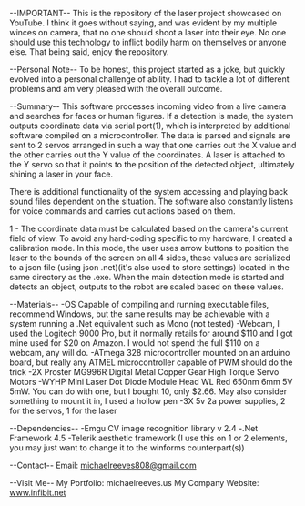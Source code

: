 --IMPORTANT--
This is the repository of the laser project showcased on YouTube. I think it goes without saying, and was evident by my multiple winces on camera, that no one should shoot a laser into their eye. No one should use this technology to inflict bodily harm on themselves or anyone else. That being said, enjoy the repository.

--Personal Note-- 
To be honest, this project started as a joke, but quickly evolved into a personal challenge of ability. I had to tackle a lot of different problems and am
very pleased with the overall outcome.


--Summary--
This software processes incoming video from a live camera and searches for faces or human figures. If a detection is made, the system outputs coordinate data via serial port(1),
which is interpreted by additional software compiled on a microcontroller. The data is parsed and signals are sent to 2 servos arranged in such a way that one carries out the X
value and the other carries out the Y value of the coordinates. A laser is attached to the Y servo so that it points to the position of the detected object, ultimately shining a
laser in your face.


There is additional functionality of the system accessing and playing back sound files dependent on the situation. The software also constantly listens for voice commands and
carries out actions based on them.


1 - The coordinate data must be calculated based on the camera's current field of view. To avoid any hard-coding specific to my hardware, I created a calibration mode. In this
mode, the user uses arrow buttons to position the laser to the bounds of the screen on all 4 sides, these values are serialized to a json file (using json .net)(it's also used
to store settings) located in the same directory as the .exe. When the main detection mode is started and detects an object, outputs to the robot are scaled based on these values.


--Materials--
-OS Capable of compiling and running executable files, recommend Windows, but the same results may be achievable with a system running a .Net equivalent such as Mono (not tested)
-Webcam, I used the Logitech 9000 Pro, but it normally retails for around $110 and I got mine used for $20 on Amazon. I would not spend the full $110 on a webcam, any will do.
-ATmega 328 microcontroller mounted on an arduino board, but really any ATMEL microcontroller capable of PWM should do the trick
-2X Proster MG996R Digital Metal Copper Gear High Torque Servo Motors
-WYHP Mini Laser Dot Diode Module Head WL Red 650nm 6mm 5V 5mW. You can do with one, but I bought 10, only $2.66. May also consider something to mount it in, I used a hollow pen
-3X 5v 2a power supplies, 2 for the servos, 1 for the laser


--Dependencies--
-Emgu CV image recognition library v 2.4
-.Net Framework 4.5
-Telerik aesthetic framework (I use this on 1 or 2 elements, you may just want to change it to the winforms counterpart(s))


--Contact--
Email: michaelreeves808@gmail.com


--Visit Me--
My Portfolio: michaelreeves.us
My Company Website: www.infibit.net